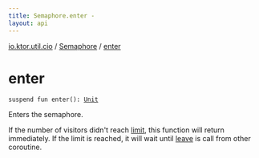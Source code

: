 ```yaml
---
title: Semaphore.enter - 
layout: api
---
```


<div class='api-docs-breadcrumbs'><a href="../index.html">io.ktor.util.cio</a> / <a href="index.html">Semaphore</a> / <a href="./enter.html">enter</a></div>

# enter

<div class="signature"><code><span class="keyword">suspend</span> <span class="keyword">fun </span><span class="identifier">enter</span><span class="symbol">(</span><span class="symbol">)</span><span class="symbol">: </span><a href="https://kotlinlang.org/api/latest/jvm/stdlib/kotlin/-unit/index.html"><span class="identifier">Unit</span></a></code></div>

Enters the semaphore.

If the number of visitors didn't reach <a href="limit.html">limit</a>, this function will return immediately.
If the limit is reached, it will wait until <a href="leave.html">leave</a> is call from other coroutine.

